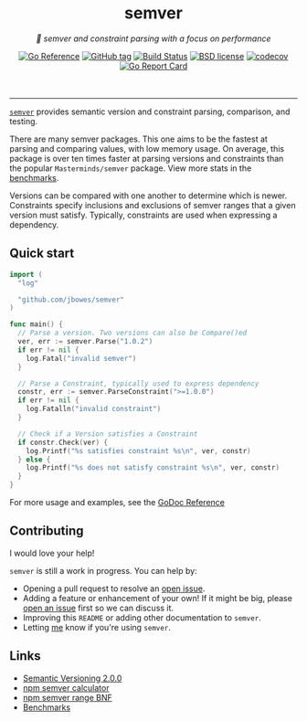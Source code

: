 <!--
  Attractive html formatting for rendering in github. sorry text editor
  readers! Besides the header and section links, everything should be clean and
  readable.
-->
<h1 align="center">semver</h1>
<p align="center"><i>🦔 semver and constraint parsing with a focus on performance</i></p>

<div align="center">
  <a href="https://pkg.go.dev/github.com/jbowes/semver"><img src="https://pkg.go.dev/badge/github.com/jbowes/semver.svg" alt="Go Reference"></a>
  <a href="https://github.com/jbowes/semver/releases/latest"><img alt="GitHub tag" src="https://img.shields.io/github/tag/jbowes/semver.svg"></a>
  <a href="https://github.com/jbowes/semver/actions/workflows/go.yml"><img alt="Build Status" src="https://github.com/jbowes/semver/actions/workflows/go.yml/badge.svg?branch=main"></a>
  <a href="./LICENSE"><img alt="BSD license" src="https://img.shields.io/badge/license-BSD-blue.svg"></a>
  <a href="https://codecov.io/gh/jbowes/semver"><img alt="codecov" src="https://img.shields.io/codecov/c/github/jbowes/semver.svg"></a>
  <a href="https://goreportcard.com/report/github.com/jbowes/semver"><img alt="Go Report Card" src="https://goreportcard.com/badge/github.com/jbowes/semver"></a>
</div><br /><br />

---

[`semver`][godoc] provides semantic version and constraint parsing, comparison,
and testing.

There are many semver packages. This one aims to be the fastest at parsing
and comparing values, with low memory usage. On average, this package is over
ten times faster at parsing versions and constraints than the popular
`Masterminds/semver` package. View more stats in the [benchmarks][bench].

Versions can be compared with one another to determine which is newer.
Constraints specify inclusions and exclusions of semver ranges that a given
version must satisfy. Typically, constraints are used when expressing a
dependency.

## Quick start

```go
import (
  "log"

  "github.com/jbowes/semver"
)

func main() {
  // Parse a version. Two versions can also be Compare()ed
  ver, err := semver.Parse("1.0.2")
  if err != nil {
    log.Fatal("invalid semver")
  }

  // Parse a Constraint, typically used to express dependency
  constr, err := semver.ParseConstraint(">=1.0.0")
  if err != nil {
    log.Fatalln("invalid constraint")
  }

  // Check if a Version satisfies a Constraint
  if constr.Check(ver) {
    log.Printf("%s satisfies constraint %s\n", ver, constr)
  } else {
    log.Printf("%s does not satisfy constraint %s\n", ver, constr)
  }
}
```

For more usage and examples, see the [GoDoc Reference][godoc]

## Contributing

I would love your help!

`semver` is still a work in progress. You can help by:

- Opening a pull request to resolve an [open issue][issues].
- Adding a feature or enhancement of your own! If it might be big, please
  [open an issue][enhancement] first so we can discuss it.
- Improving this `README` or adding other documentation to `semver`.
- Letting [me] know if you're using `semver`.

## Links

- [Semantic Versioning 2.0.0][semver]
- [npm semver calculator][calc]
- [npm semver range BNF][npmbnf]
- [Benchmarks][bench]

[semver]: https://semver.org
[calc]: https://semver.npmjs.com/
[npmbnf]: https://github.com/npm/node-semver/blob/master/range.bnf
[bench]: https://github.com/jbowes/semver/blob/main/BENCHMARK.md

[godoc]: https://pkg.go.dev/github.com/jbowes/semver

[issues]: ./issues
[bug]: ./issues/new?labels=bug
[enhancement]: ./issues/new?labels=enhancement

[me]: https://twitter.com/jrbowes
